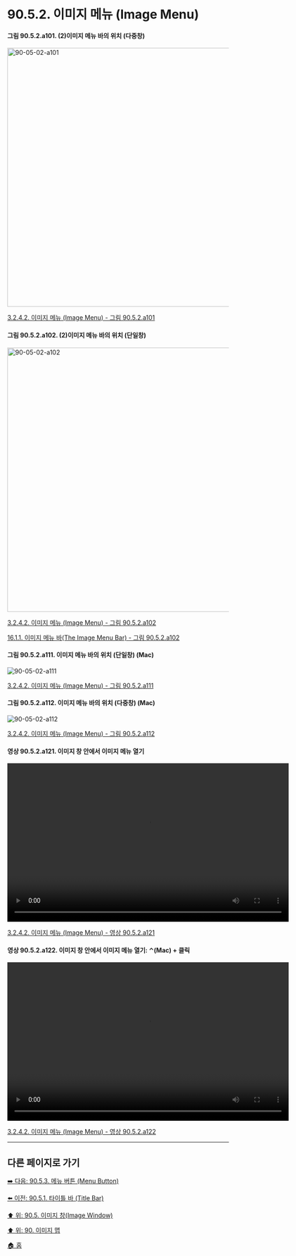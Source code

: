 # 90.5.2. 이미지 메뉴 (Image Menu)

<a id="90-05-02-a101"></a>

#### 그림 90.5.2.a101. (2)이미지 메뉴 바의 위치 (다중창)
<img width="894" height="588" alt="90-05-02-a101" src="https://github.com/wonder13662/gimp/assets/15767104/632123fe-7963-4018-a58d-ea804d7e05cc" />

[3.2.4.2. 이미지 메뉴 (Image Menu) - 그림 90.5.2.a101](./03-02-04-02-image-menu.md#90-05-02-a101)

<a id="90-05-02-a102"></a>

#### 그림 90.5.2.a102. (2)이미지 메뉴 바의 위치 (단일창)
<img width="980" height="600" alt="90-05-02-a102" src="https://github.com/wonder13662/gimp/assets/15767104/b7f33bf2-b531-413b-8b73-c2c7e8ca7202" />

[3.2.4.2. 이미지 메뉴 (Image Menu) - 그림 90.5.2.a102](./03-02-04-02-image-menu.md#90-05-02-a102)

[16.1.1. 이미지 메뉴 바(The Image Menu Bar) - 그림 90.5.2.a102](./16-01-01-the_image_menu_bar.md#90-05-02-a102)

<a id="90-05-02-a111"></a>

#### 그림 90.5.2.a111. 이미지 메뉴 바의 위치 (단일창) (Mac)
![90-05-02-a111](https://github.com/wonder13662/gimp/assets/15767104/241ea157-42a8-4ea2-bafd-a73538e9ffa6)

[3.2.4.2. 이미지 메뉴 (Image Menu) - 그림 90.5.2.a111](./03-02-04-02-image-menu.md#90-05-02-a111)

<a id="90-05-02-a112"></a>

#### 그림 90.5.2.a112. 이미지 메뉴 바의 위치 (다중창) (Mac)
![90-05-02-a112](https://github.com/wonder13662/gimp/assets/15767104/b76240dd-db63-4a9b-9547-9f46604bdede)

[3.2.4.2. 이미지 메뉴 (Image Menu) - 그림 90.5.2.a112](./03-02-04-02-image-menu.md#90-05-02-a112)

<a id="90-05-02-a121"></a>

#### 영상 90.5.2.a121. 이미지 창 안에서 이미지 메뉴 열기
<video controls="controls" width="640" height="360" environment="MacOS:Sonoma 14.2.1 GIMP 2.10.36" src="https://github.com/wonder13662/gimp/assets/15767104/bf128c3e-5004-4766-90ea-33cf4e59399e"></video>

[3.2.4.2. 이미지 메뉴 (Image Menu) - 영상 90.5.2.a121](./03-02-04-02-image-menu.md#90-05-02-a121)

<a id="90-05-02-a122"></a>

#### 영상 90.5.2.a122. 이미지 창 안에서 이미지 메뉴 열기: ⌃(Mac) + 클릭
<video controls="controls" width="640" height="360" environment="MacOS:Sonoma 14.2.1 GIMP 2.10.36" src="https://github.com/wonder13662/gimp/assets/15767104/1f74601b-d06f-4988-8e20-d099c475a507"></video>

[3.2.4.2. 이미지 메뉴 (Image Menu) - 영상 90.5.2.a122](./03-02-04-02-image-menu.md#90-05-02-a122)

***

## 다른 페이지로 가기

[➡️ 다음: 90.5.3. 메뉴 버튼 (Menu Button)](./90-05-03-menu_button.md)

[⬅️ 이전: 90.5.1. 타이틀 바 (Title Bar)](./90-05-01-title_bar.md)

[⬆️ 위: 90.5. 이미지 창(Image Window)](./90-05-00-image_window.md)

[⬆️ 위: 90. 이미지 맵](./90-00-image-map.md)

[🏠 홈](./00-home.md)